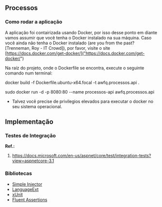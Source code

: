 ## Processos


### Como rodar a aplicação

A aplicação foi contairizada usando Docker, por isso desse ponto em diante vamos 
assumir que você tenha o Docker instalado na sua máquina. Caso você ainda não tenha o Docker
instalado (are you from the past? [Trenneman, Roy - IT Crowd]), por favor, visite o site 
[https://docs.docker.com/get-docker/]("https://docs.docker.com/get-docker/")

Na raíz do projeto, onde o Dockerfile se encontra, execute o seguinte comando num terminal:

docker build -f Dockerfile.ubuntu-x64.focal -t awfq.processos.api .


sudo docker run -d -p 8080:80 --name processos-api awfq.processos.api


* Talvez você precise de privilegios elevados para executar o docker no seu sistema operacional.

## Implementação

### Testes de Integração

**Ref.:**
1. https://docs.microsoft.com/en-us/aspnet/core/test/integration-tests?view=aspnetcore-3.1

### Bibliotecas

* [Simple Injector]("https://simpleinjector.org/")
* [LanguageExt]("https://github.com/louthy/language-ext")
* [xUnit]("https://xunit.net/")
* [Fluent Assertions]("https://fluentassertions.com/")